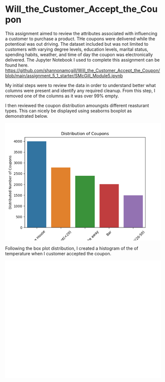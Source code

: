 # Will_the_Customer_Accept_the_Coupon
This assignment aimed to review the attributes associated with influencing a customer to purchase a product. THe coupons were delivered while the potentioal was out driving. The dataset included but was not limited to customers with varying degree levels, education levels, marital status, spending habits, weather, and time of day the coupon was electronically delivered. The Jupyter Notebook I used to complete this assignment can be found here. 
https://github.com/shannonamcgill/Will_the_Customer_Accept_the_Coupon/blob/main/assignment_5_1_starter/SMcGill_Module5.ipynb


My initial steps were to review the data in order to understand better what columns were present and identify any required cleanup. From this step, I removed one of the columns as it was over 99% empty. 

I then reviewed the coupon distribution amoungsts different reasturant types. This can nicely be displayed using seaborns boxplot as demonstrated below.

![alt text](https://github.com/shannonamcgill/Will_the_Customer_Accept_the_Coupon/blob/main/assignment_5_1_starter/images/Distributed_Number_of_Coupons_Barchart.png?raw=true)

Following the box plot distribution, I created a histogram of the of temperature when I customer accepted the coupon. 

![alt text](https://github.com/shannonamcgill/Will_the_Customer_Accept_the_Coupon/blob/main/assignment_5_1_starter/images/Histogram_of_Temperature.png?raw=true)

